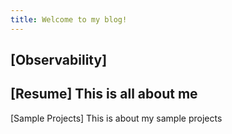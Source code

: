 ```yaml
---
title: Welcome to my blog!
---
```

[Observability]
---
[Resume] This is all about me
----
[Sample Projects] This is about my sample projects
